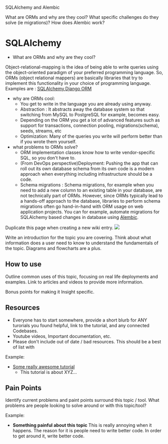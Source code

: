 SQLAlchemy and Alembic

What are ORMs and why are they cool?
What specific challenges do they solve (ie migrations)?
How does Alembic work?

# SQLAlchemy
- What are ORMs and why are they cool?

Object-relational-mapping is the idea of being able to write queries using the object-oriented paradigm of your preferred programming language. So, ORMs (object relational mappers) are basically libraries that try to implement this functionality in your choice of programming language. Examples are : [SQLAlchemy](https://www.sqlalchemy.org/),[Django ORM](https://www.fullstackpython.com/django-orm.html)
   - why are ORMs cool: 
     - You get to write in the language you are already using anyway.
     - Abstraction : It abstracts away the database system so that switching from MySQL to PostgreSQL for example, becomes easy.
     - Depending on the ORM you get a lot of advanced features such as support for transactions, connection pooling, migrations(schema), seeds, streams, etc
     - Optimization: Many of the queries you write will perform better than if you wrote them yourself.
   - what problems to ORMs solve?
     - ORM implementation classes know how to write vendor-specific SQL, so you don't have to.
     - (From DevOps perspective)Deployment: Pushing the app that can roll out its own database schema from its own code is a modern approach when everything including infrastructure should be a code.
     - Schema migrations : 
Schema migrations, for example when you need to add a new column to an existing table in your database, are not technically part of ORMs. However, since ORMs typically lead to a hands-off approach to the database, libraries to perform schema migrations often go hand-in-hand with ORM usage on web application projects. You can for example, automate migrations for SQLAlchemy based changes in database using [Alembic](https://alembic.sqlalchemy.org/en/latest/).
   

Duplicate this page when creating a new wiki entry. 
![](https://www.fullstackpython.com/img/visuals/orm-examples.png)

Write an introduction for the topic you are covering. Think about what information does a user need to know to understand the fundamentals of the topic. Diagrams and flowcharts are a plus. 


## How to use 
Outline common uses of this topic, focusing on real life deployments and examples. Link to articles and videos to provide more information.

Bonus points for making it Insight specific.


## Resources 
- Everyone has to start somewhere, provide a short blurb for ANY turorials you found helpful, link to the tutorial, and any connected Codebases. 
- Youtube videos, Important documentation, etc.
- Please don't include out of date / bad resources.  This should be a best of list with

Example:
- [Some really awesome tutorial](https://towardsdatascience.com/getting-started-with-apache-airflow-df1aa77d7b1b)
    - This tutorial is about XYZ...


## Pain Points 
Identify current problems and paint points surround this topic / tool. What problems are people looking to solve around or with this topic/tool?

Example:
- **Something painful about this topic**
This is really annoying when it happens.  The reason for it is people need to write better code.  In order to get around it, write better code.



